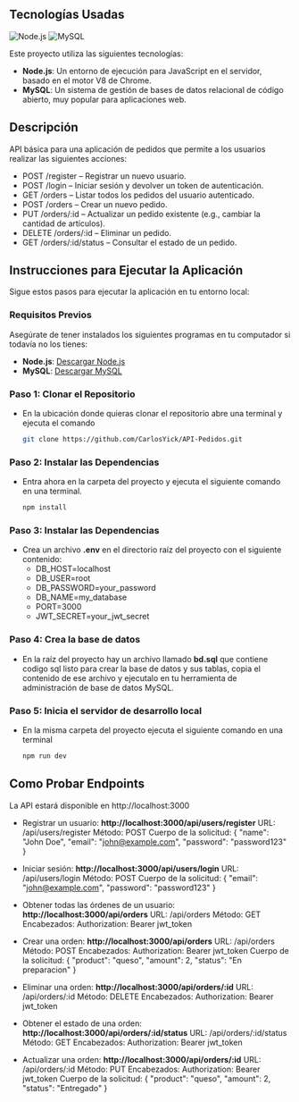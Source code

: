 ## Tecnologías Usadas
![Node.js](https://nodejs.org/static/images/logo.svg)
![MySQL](https://www.mysql.com/common/logos/logo-mysql-170x115.png)

Este proyecto utiliza las siguientes tecnologías:
- **Node.js**: Un entorno de ejecución para JavaScript en el servidor, basado en el motor V8 de Chrome.
- **MySQL**: Un sistema de gestión de bases de datos relacional de código abierto, muy popular para aplicaciones web.

## Descripción ##
API básica para una aplicación de pedidos que permite a los usuarios realizar las siguientes acciones:

- POST /register – Registrar un nuevo usuario.
- POST /login – Iniciar sesión y devolver un token de autenticación.
- GET /orders – Listar todos los pedidos del usuario autenticado.
- POST /orders – Crear un nuevo pedido.
- PUT /orders/:id – Actualizar un pedido existente (e.g., cambiar la cantidad de artículos).
- DELETE /orders/:id – Eliminar un pedido.
- GET /orders/:id/status – Consultar el estado de un pedido.


## Instrucciones para Ejecutar la Aplicación
Sigue estos pasos para ejecutar la aplicación en tu entorno local:

### Requisitos Previos

Asegúrate de tener instalados los siguientes programas en tu computador si todavía no los tienes:

- **Node.js**: [Descargar Node.js](https://nodejs.org/)
- **MySQL**: [Descargar MySQL](https://dev.mysql.com/downloads/)

### Paso 1: Clonar el Repositorio
- En la ubicación donde quieras clonar el repositorio abre una terminal y ejecuta el comando 
  ```bash
  git clone https://github.com/CarlosYick/API-Pedidos.git

### Paso 2: Instalar las Dependencias
- Entra ahora en la carpeta del proyecto y ejecuta el siguiente comando en una terminal.
  ```bash
  npm install

### Paso 3: Instalar las Dependencias
- Crea un archivo **.env** en el directorio raíz del proyecto con el siguiente contenido:
  - DB_HOST=localhost
  - DB_USER=root
  - DB_PASSWORD=your_password
  - DB_NAME=my_database
  - PORT=3000
  - JWT_SECRET=your_jwt_secret

### Paso 4: Crea la base de datos
- En la raíz del proyecto hay un archivo llamado **bd.sql** que contiene codigo sql listo para crear la base de datos y sus tablas, copia el contenido de ese archivo y ejecutalo en tu herramienta de administración de base de datos MySQL.

### Paso 5: Inicia el servidor de desarrollo local
- En la misma carpeta del proyecto ejecuta el siguiente comando en una terminal
  ```bash
  npm run dev

## Como Probar Endpoints ##
La API estará disponible en http://localhost:3000

- Registrar un usuario: **http://localhost:3000/api/users/register**
    URL: /api/users/register
    Método: POST
    Cuerpo de la solicitud:
    {
      "name": "John Doe",
      "email": "john@example.com",
      "password": "password123"
    }

- Iniciar sesión: **http://localhost:3000/api/users/login**
  URL: /api/users/login
  Método: POST
  Cuerpo de la solicitud:
    {
      "email": "john@example.com",
      "password": "password123"
    }

- Obtener todas las órdenes de un usuario: **http://localhost:3000/api/orders**
  URL: /api/orders
  Método: GET
  Encabezados:
  Authorization: Bearer jwt_token

- Crear una orden: **http://localhost:3000/api/orders**
  URL: /api/orders
  Método: POST
  Encabezados:
  Authorization: Bearer jwt_token
  Cuerpo de la solicitud:
  {
      "product": "queso",
      "amount": 2,
      "status": "En preparacion"
  }

- Eliminar una orden: **http://localhost:3000/api/orders/:id**
  URL: /api/orders/:id
  Método: DELETE
  Encabezados:
  Authorization: Bearer jwt_token

- Obtener el estado de una orden: **http://localhost:3000/api/orders/:id/status**
  URL: /api/orders/:id/status
  Método: GET
  Encabezados:
  Authorization: Bearer jwt_token

- Actualizar una orden: **http://localhost:3000/api/orders/:id**
  URL: /api/orders/:id
  Método: PUT
  Encabezados:
  Authorization: Bearer jwt_token
  Cuerpo de la solicitud:
  {
      "product": "queso",
      "amount": 2,
      "status": "Entregado"
  }

